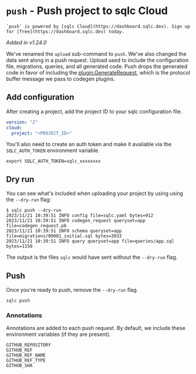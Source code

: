 # `push` - Push project to sqlc Cloud

```{note}
`push` is powered by [sqlc Cloud](https://dashboard.sqlc.dev). Sign up for [free](https://dashboard.sqlc.dev) today.
```

*Added in v1.24.0*

We've renamed the `upload` sub-command to `push`. We've also changed the data sent along in a push request. Upload used to include the configuration file, migrations, queries, and all generated code. Push drops the generated code in favor of including the [plugin.GenerateRequest](https://buf.build/sqlc/sqlc/docs/main:plugin#plugin.GenerateRequest), which is the protocol buffer message we pass to codegen plugins.

## Add configuration

After creating a project, add the project ID to your sqlc configuration file.

```yaml
version: "2"
cloud:
  project: "<PROJECT_ID>"
```

You'll also need to create an auth token and make it available via the
`SQLC_AUTH_TOKEN` environment variable.

```shell
export SQLC_AUTH_TOKEN=sqlc_xxxxxxxx
```

## Dry run

You can see what's included when uploading your project by using using the
`--dry-run` flag:

```shell
$ sqlc push --dry-run
2023/11/21 10:39:51 INFO config file=sqlc.yaml bytes=912
2023/11/21 10:39:51 INFO codegen_request queryset=app file=codegen_request.pb
2023/11/21 10:39:51 INFO schema queryset=app file=migrations/00001_initial.sql bytes=3033
2023/11/21 10:39:51 INFO query queryset=app file=queries/app.sql bytes=1150
```

The output is the files `sqlc` would have sent without the `--dry-run` flag.

## Push

Once you're ready to push, remove the `--dry-run` flag.

```shell
sqlc push
```

### Annotations 

Annotations are added to each push request. By default, we include these environment variables (if they are present).

```
GITHUB_REPOSITORY
GITHUB_REF
GITHUB_REF_NAME
GITHUB_REF_TYPE
GITHUB_SHA
```
